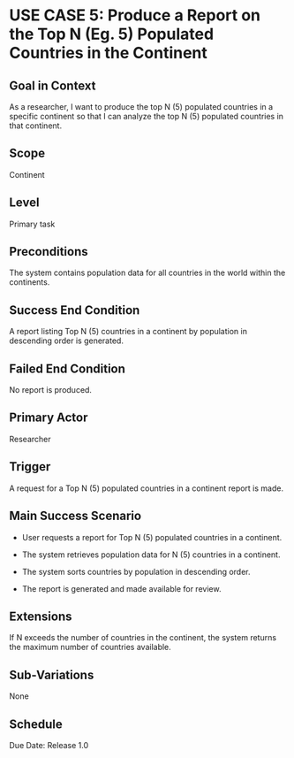 # USE CASE 5: Produce a Report on the Top N (Eg. 5) Populated Countries in the Continent

## Goal in Context

As a researcher, I want to produce the top N (5) populated countries in a specific continent so that I can analyze the top N (5) populated countries in that continent.

## Scope

Continent

## Level

Primary task

## Preconditions

The system contains population data for all countries in the world within the continents.

## Success End Condition

A report listing Top N (5) countries in a continent by population in descending order is generated.

## Failed End Condition

No report is produced.

## Primary Actor

Researcher

## Trigger

A request for a Top N (5) populated countries in a continent report is made.

## Main Success Scenario

- User requests a report for Top N (5) populated countries in a continent.

- The system retrieves population data for N (5) countries in a continent.

- The system sorts countries by population in descending order.

- The report is generated and made available for review.

## Extensions

If N exceeds the number of countries in the continent, the system returns the maximum number of countries available.

## Sub-Variations

None

## Schedule

Due Date: Release 1.0